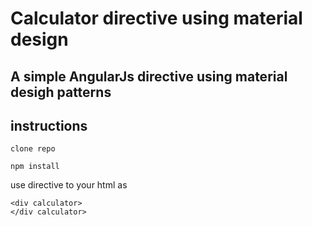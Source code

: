 # Calculator directive using material design

## A simple AngularJs directive using material desigh patterns

## instructions

```
clone repo
```

```
npm install
```

use directive to your html as
```
<div calculator>
</div calculator>
```
